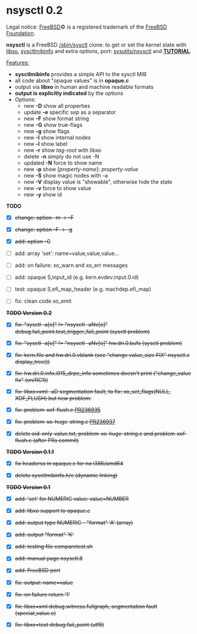 nsysctl 0.2
=============

Legal notice: [FreeBSD](http://www.freebsd.org)&copy; is a registered trademark 
of the [FreeBSD Foundation](https://www.freebsdfoundation.org).  

**nsysctl** is a FreeBSD [/sbin/sysctl](https://man.freebsd.org/sysctl/8) 
clone: to get or set the kernel state with [libxo](https://wiki.freebsd.org/LibXo), 
[sysctlmibinfo](https://gitlab.com/alfix/sysctlmibinfo) 
and extra options, 
port: [sysutils/nsysctl](https://www.freshports.org/sysutils/nsysctl) and 
**[TUTORIAL](http://alfix.gitlab.io/bsd/2019/02/19/nsysctl-tutorial.html)**.  


<u>Features:</u>
 * **sysctlmibinfo** provides a simple API to the sysctl MIB
 * all code about "opaque values" is in **opaque.c**
 * output via **libxo** in human and machine readable formats
 * **output is explicitly indicated** by the options
 * Options:
   * new **-D** show all properties
   * update **-e** specific _sep_ as a separator
   * new **-F** show format string
   * new **-G** show true-flags
   * new **-g** show flags
   * new **-I** show internal nodes
   * new **-l** show label
   * new **-r** show _tag-root_ with libxo
   * delete **-n** simply do not use -N
   * updated **-N** force to show name
   * new **-p** show [_property-name_]: _property-value_
   * new **-S** show magic nodes with -a
   * new **-V** display value is "showable", otherwise hide the state
   * new **-v** force to show value
   * new **-y** show id


**TODO**

 * [X] ~~change: option -m -> -F~~
 * [X] ~~change: option -F -> -g~~
 * [X] ~~add: option -G~~
 * [ ] add: array 'set': name=value,value,value...
 * [ ] add: on failure: xo\_warn and xo\_err messages
 * [ ] add: opaque S,input\_id (e.g. kern.evdev.input.0.id)
 * [ ] test: opaque S,efi\_map\_header (e.g. machdep.efi\_map)
 * [ ] fix: clean code xo_emit



~~**TODO Version 0.2**~~

 * [X] ~~fix: "sysctl -a[o]" != "nsysctl -aNv[o]" debug.fail\_point.test\_trigger\_fail\_point (sysctl problem)~~
 * [X] ~~fix: "sysctl -a[o]" != "nsysctl -aNv[o]" hw.dri.0.bufs (sysctl problem)~~
 * [X] ~~fix: kern.file and hw.dri.0.vblank (see "change value\_size FIX" nsysctl.c display\_tree())~~
 * [X] ~~fix: hw.dri.0.info.i915\_drpc\_info sometimes doesn't print ("change\_value fix" (on/RC1))~~
 * [X] ~~fix: libxo=xml -aD segmentation fault, to fix: xo\_set\_flags(NULL, XOF\_FLUSH) but new problem:~~
 * [X] ~~fix: problem-xof-flush.c [PR236935](https://bugs.freebsd.org/236935)~~
 * [X] ~~fix: problem-xo-huge-string.c [PR236937](https://bugs.freebsd.org/236937)~~
 * [X] ~~delete oid-only-value.txt, problem-xo-huge-string.c and problem-xof-flush.c (after PRs commit)~~


~~**TODO Version 0.1.1**~~

* [X] ~~fix headerss in opaque.c for no i386/amd64~~
* [X] ~~delete sysctlmibinfo.h/c (dynamic linking)~~


~~**TODO Version 0.1**~~

 * [X] ~~add: 'set' for NUMERIC value: value=NUMBER~~
 * [X] ~~add: libxo support to opaque.c~~
 * [X] ~~add: output type NUMERIC - "format" 'A' (array)~~
 * [X] ~~add: output "format" 'K'~~
 * [X] ~~add: testing file comparetest.sh~~
 * [X] ~~add: manual page nsysctl.8~~
 * [X] ~~add: FreeBSD port~~
 * [X] ~~fix: output: name=value~~
 * [X] ~~fix: on failure return '1'~~
 * [X] ~~fix: libxo=xml debug.witness.fullgraph, segmentation fault (special\_value.c)~~
 * [X] ~~fix: libxo=text debug.fail\_point  (utf8)~~

